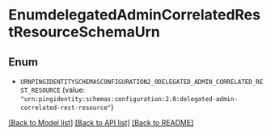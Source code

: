 # EnumdelegatedAdminCorrelatedRestResourceSchemaUrn

## Enum


* `URNPINGIDENTITYSCHEMASCONFIGURATION2_0DELEGATED_ADMIN_CORRELATED_REST_RESOURCE` (value: `"urn:pingidentity:schemas:configuration:2.0:delegated-admin-correlated-rest-resource"`)


[[Back to Model list]](../README.md#documentation-for-models) [[Back to API list]](../README.md#documentation-for-api-endpoints) [[Back to README]](../README.md)


